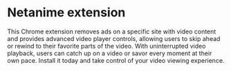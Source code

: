 # Netanime extension

This Chrome extension removes ads on a specific site with video content and provides advanced video player controls, allowing users to skip ahead or rewind to their favorite parts of the video. With uninterrupted video playback, users can catch up on a video or savor every moment at their own pace. Install it today and take control of your video viewing experience.